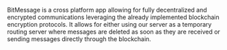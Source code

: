 BitMessage is a cross platform app allowing for fully decentralized and encrypted communications leveraging the already implemented blockchain encryption protocols.
It allows for either using our server as a temporary routing server where messages are deleted as soon as they are received or sending messages directly through the blockchain.
